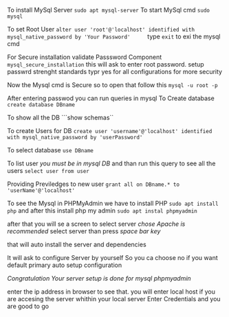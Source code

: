 <!-- My Sql instalation -->

To install MySql Server ```sudo apt mysql-server```
To start MySql cmd ```sudo mysql```

<!-- Authentication Methiod -->

To set  Root User ```alter user 'root'@'localhost' identified with mysql_native_password by 'Your Password'     ```
type ```exit``` to exi the mysql cmd

For Secure installation validate Passsword Component ```mysql_secure_installation``` this will ask to enter root password. 
setup passwrd strenght standards 
typr yes for all configurations for more security

Now the Mysql cmd is Secure so to open that follow this
```mysql -u root -p```

After entering passwod you can run queries in mysql
To Create database ``` create database DBname```

To show all the DB ```show schemas``

To create Users for DB ```create user 'username'@'localhost' identified with mysql_native_password by 'userPassword'```

To select database ```use DBname```

To list user *you must be in mysql DB* and than run this query to see all the users ```select user from user```

Providing Previledges to new user ```grant all on DBname.* to 'userName'@'localhost' ```

To see the Mysql in PHPMyAdmin we have to install PHP ```sudo apt install php``` 
and after this install php my admin ```sudo apt instal phpmyadmin```

after that you will se a screen to select server *chose Apache is recommended*
select server than press *space bar key*

that will auto  install the server and dependencies

It will ask to configure Server by yourself So you ca choose no if you want default primary auto setup configuration

*Congratulation Your server setup is done for mysql phpmyadmin*

enter the ip address in browser to see that.  you will enter local host if you are accesing the server whithin your local server
Enter Credentials and you are good to go 